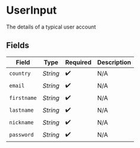 # UserInput

The details of a typical user account


## Fields

| Field              | Type               | Required           | Description        |
| ------------------ | ------------------ | ------------------ | ------------------ |
| `country`          | *String*           | :heavy_check_mark: | N/A                |
| `email`            | *String*           | :heavy_check_mark: | N/A                |
| `firstname`        | *String*           | :heavy_check_mark: | N/A                |
| `lastname`         | *String*           | :heavy_check_mark: | N/A                |
| `nickname`         | *String*           | :heavy_check_mark: | N/A                |
| `password`         | *String*           | :heavy_check_mark: | N/A                |